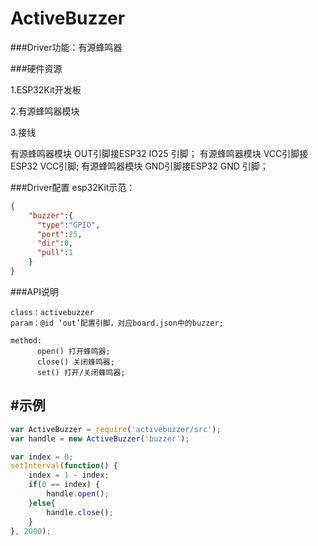 # ActiveBuzzer

###Driver功能：有源蜂鸣器


###硬件资源

1.ESP32Kit开发板

2.有源蜂鸣器模块

3.接线

有源蜂鸣器模块 OUT引脚接ESP32 IO25 引脚；
有源蜂鸣器模块 VCC引脚接ESP32 VCC引脚;
有源蜂鸣器模块 GND引脚接ESP32 GND 引脚；


###Driver配置
esp32Kit示范：

```json
{
    "buzzer":{
      "type":"GPIO",
      "port":25,
      "dir":0,
      "pull":1
    }
}

```

###API说明

```
class：activebuzzer
param：@id ‘out’配置引脚，对应board.json中的buzzer;

method:
      open() 打开蜂鸣器;
      close() 关闭蜂鸣器;
      set() 打开/关闭蜂鸣器;

```

## #示例

```js
var ActiveBuzzer = require('activebuzzer/src');
var handle = new ActiveBuzzer('buzzer');

var index = 0;
setInterval(function() {
    index = 1 - index;
    if(0 == index) {
        handle.open();    
    }else{
        handle.close();   
    }
}, 2000);

```
